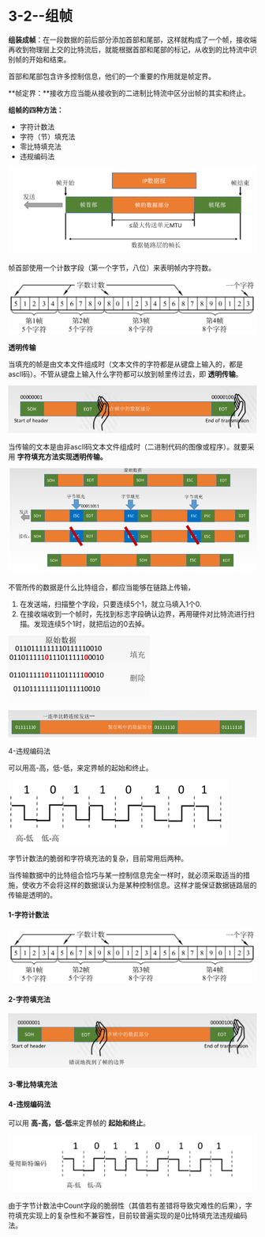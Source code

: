 # 3-2--组帧

 **组装成帧**：在一段数据的前后部分添加首部和尾部，这样就构成了一个帧，接收端再收到物理层上交的比特流后，就能根据首部和尾部的标记，从收到的比特流中识别帧的开始和结束。

 首部和尾部包含许多控制信息，他们的一个重要的作用就是帧定界。

 **帧定界：**接收方应当能从接收到的二进制比特流中区分出帧的其实和终止。

 **组帧的四种方法：**

* 字符计数法
* 字符（节）填充法
* 零比特填充法
* 违规编码法

![](../../.gitbook/assets/image%20%28316%29.png)

帧首部使用一个计数字段（第一个字节，八位）来表明帧内字符数。

![](../../.gitbook/assets/image%20%28345%29.png)

**透明传输**

当填充的帧是由文本文件组成时（文本文件的字符都是从键盘上输入的，都是ascll码）。不管从键盘上输入什么字符都可以放到帧里传过去，即 **透明传输**。

![](../../.gitbook/assets/image%20%28272%29.png)

当传输的文本是由非ascll码文本文件组成时（二进制代码的图像或程序）。就要采用 **字符填充方法实现透明传输。**

![](../../.gitbook/assets/image%20%28346%29.png)

不管所传的数据是什么比特组合，都应当能够在链路上传输，

1. 在发送端，扫描整个字段，只要连续5个1，就立马填入1个0.
2. 在接收端收到一个帧时，先找到标志字段确认边界，再用硬件对比特流进行扫描。发现连续5个1时，就把后边的0去掉。

![](../../.gitbook/assets/image%20%28282%29.png)

![](../../.gitbook/assets/image%20%28183%29.png)

4-违规编码法

可以用高-高，低-低，来定界帧的起始和终止。

![](../../.gitbook/assets/image%20%28323%29.png)

字节计数法的脆弱和字符填充法的复杂，目前常用后两种。

当传输数据中的比特组合恰巧与某一控制信息完全一样时，就必须采取适当的措施，使收方不会将这样的数据误认为是某种控制信息。这样才能保证数据链路层的传输是透明的。

#### 1-字符计数法

![](../../.gitbook/assets/image%20%28110%29.png)

#### 2-字符填充法

![](../../.gitbook/assets/image%20%28215%29.png)

#### 3-零比特填充法

#### 4-违规编码法

可以用 **高-高，低-低**来定界帧的 **起始和终止**。

![](../../.gitbook/assets/image%20%28148%29.png)

由于字节计数法中Count字段的脆弱性（其值若有差错将导致灾难性的后果），字符填充实现上的复杂性和不兼容性，目前较普遍实现的是0比特填充法违规编码法。

